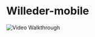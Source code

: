 # Willeder-mobile

<img src='willeder-walkthrough1.gif' title='Video Walkthrough' width='' alt='Video Walkthrough' />
